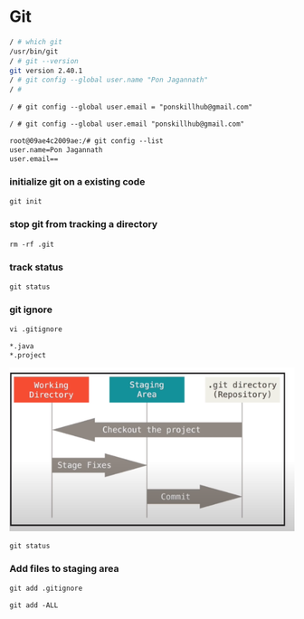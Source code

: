 # Git

```sh
/ # which git
/usr/bin/git
/ # git --version
git version 2.40.1
/ # git config --global user.name "Pon Jagannath"
/ # 
```

```
/ # git config --global user.email = "ponskillhub@gmail.com"
```

```
/ # git config --global user.email "ponskillhub@gmail.com"
```

```
root@09ae4c2009ae:/# git config --list
user.name=Pon Jagannath
user.email==
```

### initialize git on a existing code

```
git init
```

### stop git from tracking a directory

```
rm -rf .git
```

### track status

```
git status
```

### git ignore

```
vi .gitignore
```

```
*.java
*.project
```

![GitStatus](gitStages.png)

```
git status
```

### Add files to staging area

```
git add .gitignore
```

```
git add -ALL
```

